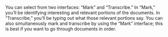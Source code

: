 You can select from two interfaces: “Mark” and “Transcribe.” In “Mark,” you’ll be identifying interesting and relevant portions of the documents. In “Transcribe,” you’ll be typing out what those relevant portions say. You can also simultaneously mark and transcribe by using the “Mark” interface; this is best if you want to go through documents in order.